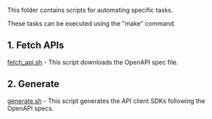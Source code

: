 This folder contains scripts for automating specific tasks.

These tasks can be executed using the "make" command.


## 1. Fetch APIs

[fetch_api.sh](./fetch_api.sh) - This script downloads the OpenAPI spec file.

## 2. Generate

[generate.sh](./generate.sh) - This script generates the API client SDKs following the OpenAPI specs.
